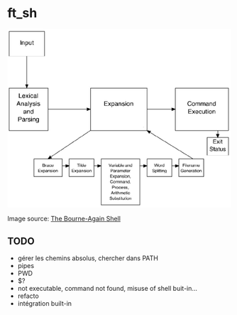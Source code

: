 # ft_sh

<p align="center">
  <img src="doc/assets/bash-article-diagram.png" alt="bash diagram" />
</p>

Image source: [The Bourne-Again Shell](https://www.aosabook.org/en/bash.html)

## TODO

- gérer les chemins absolus, chercher dans PATH
- pipes
- PWD
- $?
- not executable, command not found, misuse of shell buit-in...
- refacto
- intégration built-in
